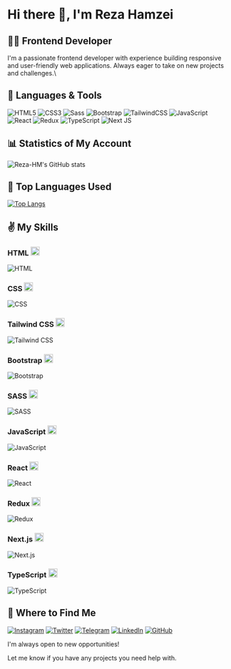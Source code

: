 # Hi there 👋, I'm Reza Hamzei
## 👨‍💻 Frontend Developer

I'm a passionate frontend developer with experience building responsive and user-friendly web applications. Always eager to take on new projects and challenges.\


## 🧰 Languages & Tools

![HTML5](https://img.shields.io/badge/html5-%23E34F26.svg?style=for-the-badge&logo=html5&logoColor=white)
![CSS3](https://img.shields.io/badge/css3-%231572B6.svg?style=for-the-badge&logo=css3&logoColor=white)
![Sass](https://img.shields.io/badge/SASS-hotpink.svg?style=for-the-badge&logo=SASS&logoColor=white)
![Bootstrap](https://img.shields.io/badge/bootstrap-%23563D7C.svg?style=for-the-badge&logo=bootstrap&logoColor=white) 
![TailwindCSS](https://img.shields.io/badge/tailwindcss-%2338B2AC.svg?style=for-the-badge&logo=tailwind-css&logoColor=white)
![JavaScript](https://img.shields.io/badge/javascript-%23323330.svg?style=for-the-badge&logo=javascript&logoColor=%23F7DF1E)
![React](https://img.shields.io/badge/react-%2320232a.svg?style=for-the-badge&logo=react&logoColor=%2361DAFB)
![Redux](https://img.shields.io/badge/redux-%23593d88.svg?style=for-the-badge&logo=redux&logoColor=white) 
![TypeScript](https://img.shields.io/badge/typescript-%23007ACC.svg?style=for-the-badge&logo=typescript&logoColor=white)
![Next JS](https://img.shields.io/badge/Next-black?style=for-the-badge&logo=next.js&logoColor=white)

## 📊 Statistics of My Account

![Reza-HM's GitHub stats](https://github-readme-stats.vercel.app/api?username=reza-hm&show_icons=true&theme=tokyonight)



## 🥇 Top Languages Used

[![Top Langs](https://github-readme-stats.vercel.app/api/top-langs/?username=reza-hm&layout=pie&theme=tokyonight)](https://github.com/anuraghazra/github-readme-stats)

## ✌ My Skills

### HTML <img src="https://upload.wikimedia.org/wikipedia/commons/6/61/HTML5_logo_and_wordmark.svg" alt="HTML Logo" width="20" height="20"> 
![HTML](https://progress-bar.dev/95/?title=Expert&color=E34F26)

### CSS <img src="https://upload.wikimedia.org/wikipedia/commons/d/d5/CSS3_logo_and_wordmark.svg" alt="CSS Logo" width="20" height="20">
![CSS](https://progress-bar.dev/90/?title=Expert&color=1572B6)

### Tailwind CSS <img src="https://seeklogo.com/images/T/tailwind-css-logo-5AD4175897-seeklogo.com.png" alt="Tailwind CSS Logo" width="20" height="20">
![Tailwind CSS](https://progress-bar.dev/90/?title=Expert&color=38B2AC)

### Bootstrap <img src="https://upload.wikimedia.org/wikipedia/commons/b/b2/Bootstrap_logo.svg" alt="Bootstrap Logo" width="20" height="20">
![Bootstrap](https://progress-bar.dev/90/?title=Expert&color=7952B3)

### SASS <img src="https://upload.wikimedia.org/wikipedia/commons/9/96/Sass_Logo_Color.svg" alt="SASS Logo" width="20" height="20">
![SASS](https://progress-bar.dev/70/?title=Skilled&color=CC6699)

### JavaScript <img src="https://upload.wikimedia.org/wikipedia/commons/9/99/Unofficial_JavaScript_logo_2.svg" alt="JavaScript Logo" width="20" height="20">
![JavaScript](https://progress-bar.dev/70/?title=Skilled&color=F7DF1E)

### React <img src="https://upload.wikimedia.org/wikipedia/commons/a/a7/React-icon.svg" alt="React Logo" width="20" height="20">
![React](https://progress-bar.dev/60/?title=Skilled&color=61DAFB)

### Redux <img src="https://upload.wikimedia.org/wikipedia/commons/4/49/Redux.png" alt="Redux Logo" width="20" height="20">
![Redux](https://progress-bar.dev/40/?title=Developing&color=764ABC)

### Next.js <img src="https://cdn.worldvectorlogo.com/logos/next-js.svg" alt="Next.js Logo" width="20" height="20">
![Next.js](https://progress-bar.dev/50/?title=Developing&color=000000)

### TypeScript <img src="https://upload.wikimedia.org/wikipedia/commons/4/4c/Typescript_logo_2020.svg" alt="TypeScript Logo" width="20" height="20">
![TypeScript](https://progress-bar.dev/50/?title=Developing&color=3178C6)

## 💼 Where to Find Me

[![Instagram](https://img.shields.io/badge/Instagram-%23E4405F.svg?logo=Instagram&logoColor=white)](https://instagram.com/dazedandconfusedguy?igshid=OGQ5ZDc2ODk2ZA==)
[![Twitter](https://img.shields.io/badge/Twitter-%231DA1F2.svg?logo=Twitter&logoColor=white)](https://x.com/WithNoRegard\_?t=IZpJg77Ue3eBUJgmDsdFtg&s=09) 
[![Telegram](https://img.shields.io/badge/Telegram-2CA5E0?style=for-the-badge&logo=telegram&logoColor=white)](https://t.me/rezahmdev)
[![LinkedIn](https://img.shields.io/badge/LinkedIn-%230077B5.svg?logo=linkedin&logoColor=white)](https://linkedin.com/in/yourprofile)
[![GitHub](https://img.shields.io/badge/github-%23121011.svg?style=for-the-badge&logo=github&logoColor=white)](https://github.com/reza-hm)



I'm always open to new opportunities!  

Let me know if you have any projects you need help with.
<!--
**Reza-HM/Reza-HM** is a ✨ _special_ ✨ repository because its `README.md` (this file) appears on your GitHub profile.

Here are some ideas to get you started:

- 🔭 I’m currently working on ...
- 🌱 I’m currently learning ...
- 👯 I’m looking to collaborate on ...
- 🤔 I’m looking for help with ...
- 💬 Ask me about ...
- 📫 How to reach me: ...
- 😄 Pronouns: ...
- ⚡ Fun fact: ...
-->
